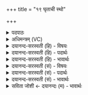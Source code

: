 +++
title = "१९ घृताची स्थो"

+++
<details><summary>पदपाठः</summary>

घृ॒ताची॑। स्थः॒। धुर्य्यौ॑। पा॒त॒म्। सु॒म्ने। स्थः॒। सु॒म्ने। मा॒। ध॒त्त॒म्। यज्ञ॑। नमः॑। च॒। ते॒। उप॑। च॒। य॒ज्ञस्य॑। शिवे॑। सम्। ति॒ष्ठ॒स्व॒। स्विष्टे॒ इति॑ सुऽइ॑ष्टे। मे॒। सम्। ति॒ष्ठ॒स्व॒। १९।
</details>

<details><summary>अधिमन्त्रम् (VC)</summary>

- अग्निवायू देवते
- परमेष्ठी प्रजापतिर्ऋषिः
- भुरिक् पङ्क्तिः
- पञ्चमः
</details>

<details><summary>दयानन्द-सरस्वती (हि) - विषयः</summary>

अब उक्त यज्ञ से क्या होता है, सो अगले मन्त्र में प्रकाशित किया है ॥
</details>

<details><summary>दयानन्द-सरस्वती (हि) - पदार्थः</summary>

पदार्थान्वयभाषाः -  जो अग्नि और वायु (धुर्य्यौ) यज्ञ के मुख्य अङ्ग को प्राप्त करानेवाले (च) और (सुम्ने) सुखरूप (स्थ) हैं तथा (घृताची) जल को प्राप्त करानेवाली क्रियाओं को कराने हारे (स्थः) हैं और सब जगत् को (पातम्) पालते हैं, वे मुझ से अच्छी प्रकार उत्तम-उत्तम क्रिया-कुशलता में युक्त हुए (मा) मुझे, यज्ञ करानेवाले को (सुम्ने) सुख में (धत्तम्) स्थापन करते हैं। जैसे यह (यज्ञ) जगदीश्वर (च) और (नमः) नम्र होना (ते) तेरे लिये (शिवे) कल्याण में (उपसंतिष्ठस्व) समीप स्थित होते हैं, वे वैसे ही (मे) मेरे लिये भी स्थित होते हैं, इस कारण जैसे मैं (यज्ञस्य) यज्ञ का अनुष्ठान करके (सुम्ने) सुख में स्थित होता हूँ, वैसे तुम भी उस में (संतिष्ठस्व) स्थित होओ ॥१९॥
</details>

<details><summary>दयानन्द-सरस्वती (हि) - भावार्थः</summary>

भावार्थभाषाः -  इस मन्त्र में लुप्तोपमालङ्कार है। ईश्वर कहता है कि हे मनुष्यो ! रस के परमाणु करने, जगत् के पालन के निमित्त सुख करने, क्रियाकाण्ड के हेतु और ऊपर को तथा टेढ़े वा सूधे जानेवाले अग्नि और वायु के गुणों से कार्य्यों को सिद्ध करो। इस से तुम लोग सुखों में अच्छी प्रकार स्थिर हो तथा मेरी आज्ञा पालो और मुझ को ही बार-बार नमस्कार करो ॥१९॥
</details>

<details><summary>दयानन्द-सरस्वती (सं) - विषयः</summary>

अथोक्तेन यज्ञेन किं भवतीत्युपदिश्यते ॥
</details>

<details><summary>दयानन्द-सरस्वती (सं) - पदार्थः</summary>

पदार्थान्वयभाषाः -  यावग्निवायू यज्ञस्य धुर्य्ये सुम्ने स्थो घृताची स्थः सर्वं जगत् पातं रक्षतस्तौ मया सम्यक् प्रयोजितौ सुम्ने सुखे मा मां धत्तं धारयतः। यज्ञो नमश्च ये यथा ते तव शिवे उपसंतिष्ठेते मे ममाप्येते तथैव संतिष्ठेताम्। तस्माद् यथाहं तस्य यज्ञस्यानुष्ठाने संतिष्ठे तथा त्वमप्यत्र संतिष्ठस्व। यथाऽहं यज्ञमनुष्ठाय सुखे संतिष्ठे तथा त्वमपि तत्र संतिष्ठस्व ॥१९॥
</details>

<details><summary>दयानन्द-सरस्वती (सं) - भावार्थः</summary>

भावार्थभाषाः -  अत्र लुप्तोपमालङ्कारः। ईश्वरोऽभिवदति हे मनुष्या ! यूयमेतयोरसच्छेदकधारकयोर्जगत्पालनहेत्वोः सुखकारिणोः क्रियाकाण्डस्य निमित्तयोरूर्ध्वतिर्य्यग्गमनशीलयोरग्निवाय्वोः सकाशात् कार्य्याणि साधित्वा सुखेषु संस्थितिं कुरुत, मदाज्ञापालनं मां च सततं नमस्कुरुत। पूर्वमन्त्रोक्तैरुपकारैः परमं सुखं भवतीत्यनेनोक्तमिति ॥१९॥
</details>

<details><summary>सविता जोशी ← दयानन्दः (म) - भावार्थः</summary>

भावार्थभाषाः -  या मंत्रात लुप्तोपमालंकार आहे. ईश्वर म्हणतो की, हे माणसांनो ! रसाचे परमाणू करणे, जगाचे पालन करून सुख देणे, कार्य सिद्ध करणे, वक्र किंवा सरळ वर जाणे असे अग्नी व वायूचे गुण जाणून कार्य सिद्ध करा व स्थिर सुख प्राप्त करा. तसेच माझ्या आज्ञेचे पालन करून नम्रतेने वारंवार मला नमन करा.
</details>